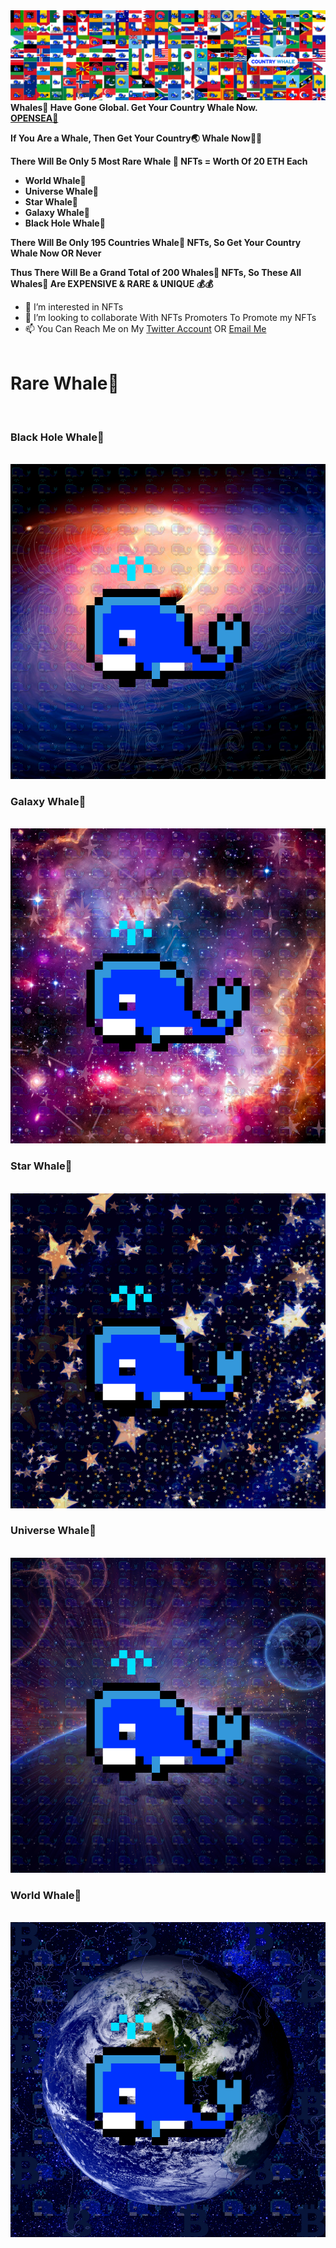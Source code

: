 <img src="banner.png">
<b>Whales🐋 Have Gone Global. Get Your Country Whale Now.
  <br>
  <a href="https://opensea.io/collection/countrywhale">OPENSEA🐳</a>
  

If You Are a Whale, Then Get Your Country🌏 Whale Now🐳🐋

There Will Be Only 5 Most Rare Whale 🐳 NFTs = Worth Of 20 ETH Each
<ul>
  <li>World Whale🐳</li>
  <li>Universe Whale🐳</li>
  <li>Star Whale🐳</li>
  <li>Galaxy Whale🐳</li>
  <li>Black Hole Whale🐳</li>
</ul>

There Will Be Only 195 Countries Whale🐳 NFTs, So Get Your Country Whale Now OR Never

Thus There Will Be a Grand Total of 200 Whales🐳 NFTs, So These All Whales🐳 Are EXPENSIVE & RARE & UNIQUE 💰💰</b>

- 👀 I’m interested in NFTs
- 💞️ I’m looking to collaborate With NFTs Promoters To Promote my NFTs
- 📫 You Can Reach Me on My <a href="www.twitter.com/CountryWhales">Twitter Account</a> OR <a href="mailto:Contact@CountryWhale.com">Email Me</a>
<br><br>

<h1>Rare Whale🐳</h1>
<br>
<h3>Black Hole Whale🐳</h3>
<br>
<img src="/NFTs/Rare Whale/Black Hole Whale.png">
<br>
<h3>Galaxy Whale🐳</h3>
<br>
<img src="/NFTs/Rare Whale/Galaxy Whale.png">
<br>
<h3>Star Whale🐳</h3>
<br>
<img src="/NFTs/Rare Whale/Star Whale.png">
<br>
<h3>Universe Whale🐳</h3>
<br>
<img src="/NFTs/Rare Whale/Universe Whale.png">
<br>
<h3>World Whale🐳</h3>
<br>
<img src="/NFTs/Rare Whale/World Whale.png">


<!---
CountryWhale/CountryWhale is a ✨ special ✨ repository because its `README.md` (this file) appears on your GitHub profile.
You can click the Preview link to take a look at your changes.
--->

